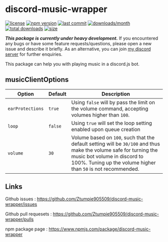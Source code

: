 # discord-music-wrapper

[![license](https://badgen.net/github/license/ztumpie905509/discord-music-wrapper)](https://github.com/Ztumpie905509/discord-music-wrapper/blob/master/LICENSE) [![npm version](https://badgen.net/npm/v/discord-music-wrapper)](https://www.npmjs.com/package/discord-music-wrapper) [![last commit](https://badgen.net/github/last-commit/ztumpie905509/discord-music-wrapper)](https://github.com/Ztumpie905509/discord-music-wrapper) [![downloads/month](https://badgen.net/npm/dm/discord-music-wrapper)](https://www.npmjs.com/package/discord-music-wrapper) [![total downloads](https://badgen.net/npm/dt/discord-music-wrapper)](https://www.npmjs.com/package/discord-music-wrapper) [![size](https://badgen.net/bundlephobia/minzip/discord-music-wrapper)](https://www.npmjs.com/package/discord-music-wrapper)

_**This package is currently under heavy development.**_
If you encountered any bugs or have some feature requests/questions, please open a new issue and describe it briefly.
As an alternative, you can join [my discord server](https://discord.gg/UGXYFdt) for further enquiries.

This package can help you with playing music in a discord.js bot.

## musicClientOptions

| Option |Default|Description|
|---|---|---|
|`earProtections`|`true`|Using `false` will by pass the limit on the volume command, accepting volumes higher than `100`.|
|`loop`|`false`|Using `true` will set the loop setting enabled upon queue creation|
|`volume`|`30`|Volume based on `100`, such that the default setting will be `30/100` and thus make the volume safe for turning the music bot volume in discord to 100%. Tuning up the volume higher than `50` is not recommended. |

## Links

Github issues : <https://github.com/Ztumpie905509/discord-music-wrapper/issues>

Github pull requesets : <https://github.com/Ztumpie905509/discord-music-wrapper/pulls>

npm package page : <https://www.npmjs.com/package/discord-music-wrapper>
